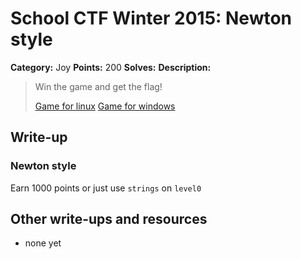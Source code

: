# School CTF Winter 2015: Newton style

**Category:** Joy
**Points:** 200
**Solves:** 
**Description:**

> Win the game and get the flag!
> 
> 
> [Game for linux](http://school-ctf.org/files/task29l_a6eeaaaf605746d5beaef809945812b29f142b03.zip) [Game for windows](http://school-ctf.org/files/task29w_1c4e393acb15cfd8d94779cb94e99dc2ce2bdbeb.zip)


## Write-up

<div><h3>Newton style</h3><p>Earn 1000 points or just use <code>strings</code> on <code>level0</code></p></div>

## Other write-ups and resources

* none yet
